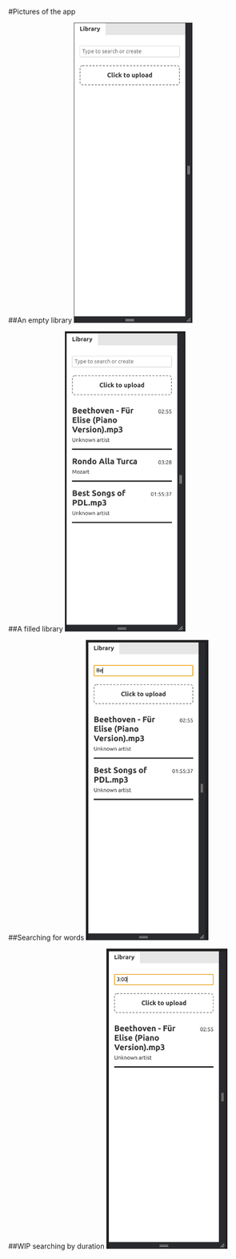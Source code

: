 #Pictures of the app

##An empty library
<img src='screenshots/EmptyLibrary.png' alt='An empty library' height='600' />

##A filled library
<img src='screenshots/FilledLibrary.png' alt='A filled library' height='600' />

##Searching for words
<img src='screenshots/Search1.png' alt='Searching for words' height='600' />

##WIP searching by duration
<img src='screenshots/WIP_SearchByDuration.png' alt='WIP searching by duration' height='600' />